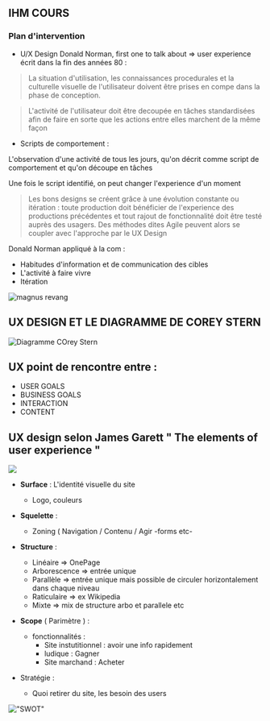 ## IHM COURS

### Plan d'intervention

* U/X Design
Donald Norman, first one to talk about => user experience
écrit dans la fin des années 80 :
> La situation d'utilisation, les connaissances procedurales et la culturelle visuelle de l'utilisateur doivent être prises en compe dans la phase de conception.

> L'activité de l'utilisateur doit être decoupée en tâches standardisées afin de faire en sorte que les actions entre elles marchent de la même façon

* Scripts de comportement :

L'observation d'une activité de tous les jours, qu'on décrit comme script de comportement et qu'on découpe en tâches 

Une fois le script identifié, on peut changer l'experience d'un moment

> Les bons designs se créent grâce à une évolution constante ou itération : toute production doit bénéficier de l'experience des productions précédentes et tout rajout de fonctionnalité doit être testé auprès des usagers. Des méthodes dites Agile peuvent alors se coupler avec l'approche par le UX Design


Donald Norman appliqué à la com : 

* Habitudes d'information et de communication des cibles
* L'activité à faire vivre
* Itération

![magnus revang](http://update.hanser-fachbuch.de/wp-content/uploads/2015/06/ux_wheel-Kopie.jpg "magnus revang")





## UX DESIGN ET LE DIAGRAMME DE COREY STERN
![](http://www.cubiux.com/images/cubi_ux_user_experience_model.jpg "Diagramme COrey Stern")
## UX point de rencontre entre :
  * USER GOALS 
  * BUSINESS GOALS
  * INTERACTION
  * CONTENT
  
  

## UX design selon James Garett " The elements of user experience "

![](http://www.qualitystreet.fr/wp-content/uploads/dc-2008/UX%20Garrett.JPG)

* **Surface** : L'identité visuelle du site
  - Logo, couleurs
* **Squelette** : 
  - Zoning ( Navigation / Contenu / Agir -forms etc-
* **Structure** :
  - Linéaire => OnePage 
  - Arborescence =>  entrée unique 
  - Parallèle => entrée unique mais possible de circuler horizontalement dans chaque niveau
  - Raticulaire => ex Wikipedia
  - Mixte => mix de structure arbo et parallele etc
* **Scope** ( Parimètre ) :
  - fonctionnalités :
     - Site instutitionnel : avoir une info rapidement
     - ludique : Gagner
     - Site marchand : Acheter

* Stratégie :
  - Quoi retirer du site, les besoin des users
     




!["SWOT"](https://d2myx53yhj7u4b.cloudfront.net/sites/default/files/ColorfulLeaves_SWOT_Analysis_PPT.jpg)


